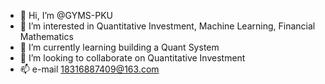 - 👋 Hi, I’m @GYMS-PKU
- 👀 I’m interested in Quantitative Investment, Machine Learning, Financial Mathematics
- 🌱 I’m currently learning building a Quant System
- 💞️ I’m looking to collaborate on Quantitative Investment
- 📫 e-mail 18316887409@163.com

<!---
GYMS-PKU/GYMS-PKU is a ✨ special ✨ repository because its `README.md` (this file) appears on your GitHub profile.
You can click the Preview link to take a look at your changes.
--->

